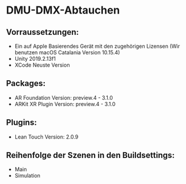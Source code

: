 # DMU-DMX-Abtauchen

## Vorraussetzungen:
- Ein auf Apple Basierendes Gerät mit den zugehörigen Lizensen (Wir benutzen macOS Catalania Version 10.15.4)
- Unity 2019.2.13f1
- XCode Neuste Version

## Packages:
- AR Foundation Version: preview.4 - 3.1.0
- ARKit XR Plugin Version: preview.4 - 3.1.0

## Plugins:
- Lean Touch Version: 2.0.9

## Reihenfolge der Szenen in den Buildsettings:
- Main
- Simulation
